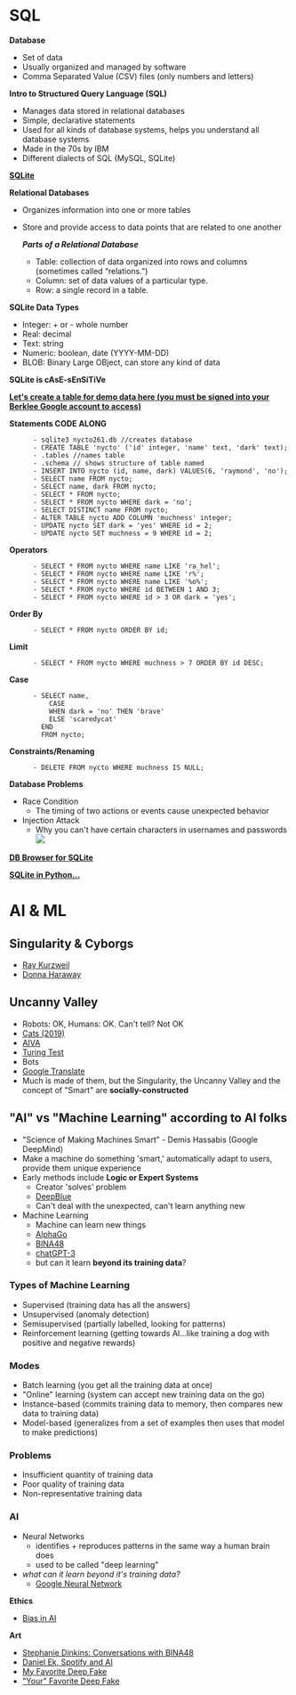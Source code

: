 # SQL

**Database**
- Set of data
- Usually organized and managed by software
- Comma Separated Value (CSV) files (only numbers and letters)

**Intro to Structured Query Language (SQL)**
- Manages data stored in relational databases
- Simple, declarative statements
- Used for all kinds of database systems, helps you understand all database systems
- Made in the 70s by IBM
- Different dialects of SQL (MySQL, SQLite)

**[SQLite](https://www.sqlite.org/index.html)**

**Relational Databases**
- Organizes information into one or more tables
- Store and provide access to data points that are related to one another

  ***Parts of a Relational Database***

    - Table: collection of data organized into rows and columns (sometimes called “relations.”)
    - Column: set of data values of a particular type.
    - Row: a single record in a table.

**SQLite Data Types**
- Integer: + or - whole number
- Real: decimal
- Text: string
- Numeric: boolean, date (YYYY-MM-DD)
- BLOB: Binary Large OBject, can store any kind of data

**SQLite is cAsE-sEnSiTiVe**

**[Let's create a table for demo data here (you must be signed into your Berklee Google account to access)](https://docs.google.com/spreadsheets/d/1X-W0rR9GqpL1ljVHCzU1cX9qhdfiUnC2dHHLQYLQiw4/edit#gid=0)**

**Statements CODE ALONG**

          - sqlite3 nycto261.db //creates database
          - CREATE TABLE 'nycto' ('id' integer, 'name' text, 'dark' text);
          - .tables //names table
          - .schema // shows structure of table named
          - INSERT INTO nycto (id, name, dark) VALUES(6, 'raymond', 'no');
          - SELECT name FROM nycto;
          - SELECT name, dark FROM nycto;
          - SELECT * FROM nycto;
          - SELECT * FROM nycto WHERE dark = 'no';
          - SELECT DISTINCT name FROM nycto;
          - ALTER TABLE nycto ADD COLUMN 'muchness' integer;
          - UPDATE nycto SET dark = 'yes' WHERE id = 2;
          - UPDATE nycto SET muchness = 9 WHERE id = 2;

**Operators**

          - SELECT * FROM nycto WHERE name LIKE 'ra_hel';
          - SELECT * FROM nycto WHERE name LIKE 'r%';
          - SELECT * FROM nycto WHERE name LIKE '%o%';
          - SELECT * FROM nycto WHERE id BETWEEN 1 AND 3;
          - SELECT * FROM nycto WHERE id > 3 OR dark = 'yes';

**Order By**

          - SELECT * FROM nycto ORDER BY id;

**Limit**

          - SELECT * FROM nycto WHERE muchness > 7 ORDER BY id DESC;

**Case**

          - SELECT name,
              CASE
              WHEN dark = 'no' THEN 'brave'
              ELSE 'scaredycat'
            END
            FROM nycto;

**Constraints/Renaming**

          - DELETE FROM nycto WHERE muchness IS NULL;


**Database Problems**
  - Race Condition
    - The timing of two actions or events cause unexpected behavior
  - Injection Attack
    - Why you can't have certain characters in usernames and passwords
    ![](img/injection.png)

**[DB Browser for SQLite](https://sqlitebrowser.org/dl/)**

**[SQLite in Python...](https://docs.python.org/3/library/sqlite3.html)**

# AI & ML

## Singularity & Cyborgs
- [Ray Kurzweil](https://www.goodreads.com/book/show/83518.The_Singularity_is_Near)
- [Donna Haraway](https://en.wikipedia.org/wiki/A_Cyborg_Manifesto)

## Uncanny Valley
- Robots: OK, Humans: OK. Can't tell? Not OK
- [Cats (2019)](https://www.youtube.com/watch?v=FtSd844cI7U)
- [AIVA](https://www.youtube.com/watch?v=6I3aKYyKl68)
- [Turing Test](http://web.cse.ohio-state.edu/~stiff.4/cse3521/turing-test.html)
- Bots
- [Google Translate](https://translate.google.com/)
- Much is made of them, but the Singularity, the Uncanny Valley and the concept of "Smart" are **socially-constructed**

## "AI" vs "Machine Learning" according to AI folks
- "Science of Making Machines Smart" - Demis Hassabis (Google DeepMind)
- Make a machine do something 'smart,' automatically adapt to users, provide them unique experience
- Early methods include **Logic or Expert Systems**
  - Creator 'solves' problem
  - [DeepBlue](https://en.wikipedia.org/wiki/Deep_Blue_(chess_computer))
  - Can't deal with the unexpected, can't learn anything new
- Machine Learning
  - Machine can learn new things
  - [AlphaGo](https://en.wikipedia.org/wiki/AlphaGo)
  - [BINA48](https://www.hansonrobotics.com/bina48-9/)
  - [chatGPT-3](https://www.nytimes.com/2022/04/15/magazine/ai-language.html?searchResultPosition=2)
  - but can it learn **beyond its training data**?

### Types of Machine Learning
  - Supervised (training data has all the answers)
  - Unsupervised (anomaly detection)
  - Semisupervised (partially labelled, looking for patterns)
  - Reinforcement learning (getting towards AI...like training a dog with positive and negative rewards)

### Modes
  - Batch learning (you get all the training data at once)
  - "Online" learning (system can accept new training data on the go)
  - Instance-based (commits training data to memory, then compares new data to training data)
  - Model-based (generalizes from a set of examples then uses that model to make predictions)

### Problems
  - Insufficient quantity of training data
  - Poor quality of training data
  - Non-representative training data

### AI
- Neural Networks
  - identifies + reproduces patterns in the same way a human brain does
  - used to be called "deep learning"
- *what can it learn beyond it's training data?*
  - [Google Neural Network](https://www.wired.co.uk/article/google-ai-language-create)

**Ethics**
- [Bias in AI](https://www.nytimes.com/2021/03/15/technology/artificial-intelligence-google-bias.html)

**Art**
- [Stephanie Dinkins: Conversations with BINA48](https://www.stephaniedinkins.com/conversations-with-bina48.html)
- [Daniel Ek, Spotify and AI](https://www.vice.com/en/article/epxxkn/musicians-are-dragging-spotifys-ceo-for-funding-a-military-ai-company)
- [My Favorite Deep Fake](https://moondisaster.org/film)
- ["Your" Favorite Deep Fake](https://www.youtube.com/watch?v=VWrhRBb-1Ig)
